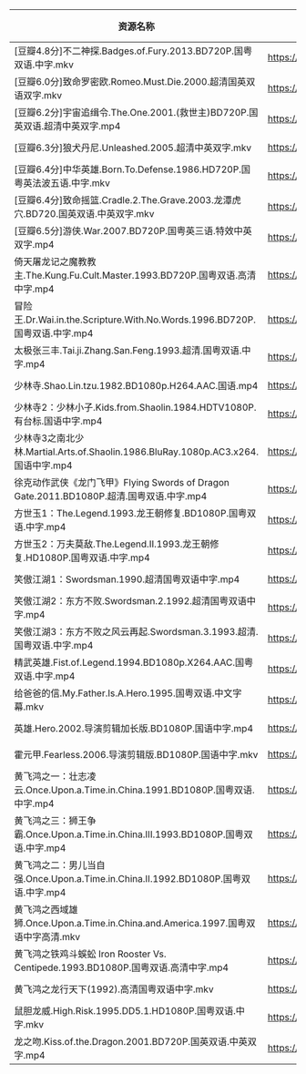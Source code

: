 | 资源名称                                                                  | 分享链接                                      | 发布时间       |
| --------------------------------------------------------------------- | ----------------------------------------- | ---------- |
| [豆瓣4.8分]不二神探.Badges.of.Fury.2013.BD720P.国粤双语.中字.mkv                   | https://www.aliyundrive.com/s/upYPqRNRGCi | 2023-02-07 |
| [豆瓣6.0分]致命罗密欧.Romeo.Must.Die.2000.超清国英双语双字.mkv                        | https://www.aliyundrive.com/s/VALaapxF2XB | 2023-02-07 |
| [豆瓣6.2分]宇宙追缉令.The.One.2001.(救世主)BD720P.国英双语.超清中英双字.mp4                | https://www.aliyundrive.com/s/b8x9y9YG7ee | 2023-02-07 |
| [豆瓣6.3分]狼犬丹尼.Unleashed.2005.超清中英双字.mkv                                | https://www.aliyundrive.com/s/skeCNpk7V3J | 2023-02-07 |
| [豆瓣6.4分]中华英雄.Born.To.Defense.1986.HD720P.国粤英法波五语.中字.mkv               | https://www.aliyundrive.com/s/6zMb4qMFkMd | 2023-02-07 |
| [豆瓣6.4分]致命摇篮.Cradle.2.The.Grave.2003.龙潭虎穴.BD720.国英双语.中英双字.mkv         | https://www.aliyundrive.com/s/bPTu7kvXiGP | 2023-02-07 |
| [豆瓣6.5分]游侠.War.2007.BD720P.国粤英三语.特效中英双字.mp4                           | https://www.aliyundrive.com/s/fEuzb7aVmrX | 2023-02-07 |
| 倚天屠龙记之魔教教主.The.Kung.Fu.Cult.Master.1993.BD720P.国粤双语.高清中字.mp4          | https://www.aliyundrive.com/s/Sb1e15voJMa | 2023-02-07 |
| 冒险王.Dr.Wai.in.the.Scripture.With.No.Words.1996.BD720P.国粤双语.中字.mp4     | https://www.aliyundrive.com/s/dJX39DG2Wfc | 2023-02-07 |
| 太极张三丰.Tai.ji.Zhang.San.Feng.1993.超清.国粤双语.中字.mp4                       | https://www.aliyundrive.com/s/FXRonQDxRCY | 2023-02-07 |
| 少林寺.Shao.Lin.tzu.1982.BD1080p.H264.AAC.国语.mp4                         | https://www.aliyundrive.com/s/a7KcChdm3k9 | 2023-02-07 |
| 少林寺2：少林小子.Kids.from.Shaolin.1984.HDTV1080P.有台标.国语中字.mp4               | https://www.aliyundrive.com/s/ZWYZUnGGiyR | 2023-02-07 |
| 少林寺3之南北少林.Martial.Arts.of.Shaolin.1986.BluRay.1080p.AC3.x264.国语中字.mp4 | https://www.aliyundrive.com/s/aVSucDmk2FQ | 2023-02-07 |
| 徐克动作武侠《龙门飞甲》Flying Swords of Dragon Gate.2011.BD1080P.超清.国粤双语.中字.mp4  | https://www.aliyundrive.com/s/pZjzsKoCfzk | 2023-02-07 |
| 方世玉1：The.Legend.1993.龙王朝修复.BD1080P.国粤双语.中字.mp4                        | https://www.aliyundrive.com/s/DUKrMAKWtxA | 2023-02-07 |
| 方世玉2：万夫莫敌.The.Legend.II.1993.龙王朝修复.HD1080P.国粤双语.中字.mp4                | https://www.aliyundrive.com/s/kVBHCG54sPk | 2023-02-07 |
| 笑傲江湖1：Swordsman.1990.超清国粤双语中字.mp4                                     | https://www.aliyundrive.com/s/G7wmtREj6SY | 2023-02-07 |
| 笑傲江湖2：东方不败.Swordsman.2.1992.超清国粤双语中字.mp4                              | https://www.aliyundrive.com/s/436PQy6L9Aa | 2023-02-07 |
| 笑傲江湖3：东方不败之风云再起.Swordsman.3.1993.超清.国粤双语.中字.mp4                       | https://www.aliyundrive.com/s/ocZkHsLi69k | 2023-02-07 |
| 精武英雄.Fist.of.Legend.1994.BD1080p.X264.AAC.国粤双语.中字.mp4                 | https://www.aliyundrive.com/s/c42bYk2G7aF | 2023-02-07 |
| 给爸爸的信.My.Father.Is.A.Hero.1995.国粤双语.中文字幕.mkv                          | https://www.aliyundrive.com/s/6ZBA4KVKuuh | 2023-02-07 |
| 英雄.Hero.2002.导演剪辑加长版.BD1080P.国语中字.mp4                                 | https://www.aliyundrive.com/s/xct3naQhUVu | 2023-02-07 |
| 霍元甲.Fearless.2006.导演剪辑版.BD1080P.国语中字.mkv                              | https://www.aliyundrive.com/s/mt6nYa3rFuD | 2023-02-07 |
| 黄飞鸿之一：壮志凌云.Once.Upon.a.Time.in.China.1991.BD1080P.国粤双语.中字.mp4         | https://www.aliyundrive.com/s/HDcFqw6nV8g | 2023-02-07 |
| 黄飞鸿之三：狮王争霸.Once.Upon.a.Time.in.China.III.1993.BD1080P.国粤双语.中字.mp4     | https://www.aliyundrive.com/s/dxHE8TkixwT | 2023-02-07 |
| 黄飞鸿之二：男儿当自强.Once.Upon.a.Time.in.China.II.1992.BD1080P.国粤双语.中字.mp4     | https://www.aliyundrive.com/s/Cfz5TzUuxe9 | 2023-02-07 |
| 黄飞鸿之西域雄狮.Once.Upon.a.Time.in.China.and.America.1997.国粤双语中字高清.mkv      | https://www.aliyundrive.com/s/k9LaiKPmh8R | 2023-02-07 |
| 黄飞鸿之铁鸡斗蜈蚣 Iron Rooster Vs. Centipede.1993.BD1080P.国粤双语.高清中字.mp4       | https://www.aliyundrive.com/s/ZvjdiajDJL2 | 2023-02-07 |
| 黄飞鸿之龙行天下(1992).高清国粤双语中字.mkv                                           | https://www.aliyundrive.com/s/3cT4RERYsnn | 2023-02-07 |
| 鼠胆龙威.High.Risk.1995.DD5.1.HD1080P.国粤双语.中字.mkv                         | https://www.aliyundrive.com/s/YnvUvUGLyHo | 2023-02-07 |
| 龙之吻.Kiss.of.the.Dragon.2001.BD720P.国英双语.中英双字.mp4                      | https://www.aliyundrive.com/s/5F9CyLw2MMS | 2023-02-07 |
